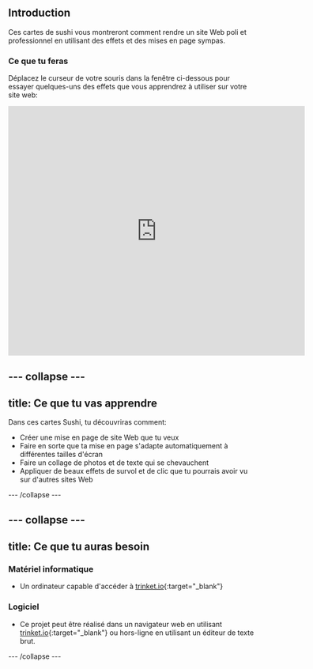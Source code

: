 ## Introduction

Ces cartes de sushi vous montreront comment rendre un site Web poli et professionnel en utilisant des effets et des mises en page sympas.

### Ce que tu feras

Déplacez le curseur de votre souris dans la fenêtre ci-dessous pour essayer quelques-uns des effets que vous apprendrez à utiliser sur votre site web:

<div class="trinket">
  <iframe src="https://trinket.io/embed/html/643a5cabdc?outputOnly=true&start=result" width="600" height="505" frameborder="0" marginwidth="0" marginheight="0" allowfullscreen>
  </iframe>
  <!-- <img src="images/magazine-final.png"> -->
</div>

## \--- collapse \---

## title: Ce que tu vas apprendre

Dans ces cartes Sushi, tu découvriras comment:

+ Créer une mise en page de site Web que tu veux
+ Faire en sorte que ta mise en page s'adapte automatiquement à différentes tailles d'écran
+ Faire un collage de photos et de texte qui se chevauchent
+ Appliquer de beaux effets de survol et de clic que tu pourrais avoir vu sur d'autres sites Web

\--- /collapse \---

## \--- collapse \---

## title: Ce que tu auras besoin

### Matériel informatique

+ Un ordinateur capable d'accéder à [trinket.io](https://trinket.io){:target="_blank"}

### Logiciel

+ Ce projet peut être réalisé dans un navigateur web en utilisant [trinket.io](https://trinket.io){:target="_blank"} ou hors-ligne en utilisant un éditeur de texte brut.

\--- /collapse \---